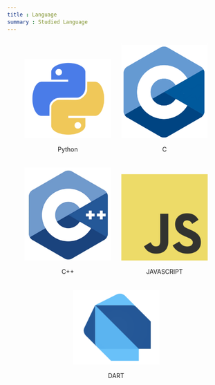 ```yaml
---
title : Language
summary : Studied Language
---
```


<div style="text-align: center;">
    <div style="display: inline-block; margin: 10px;">
        <img src='./Python_lang.png' alt='파이썬' width="200"/>
        <p>Python</p>
    </div>
    <div style="display: inline-block; margin: 10px;">
        <img src='./C_lang.png' alt='C' width="200"/>
        <p>C</p>
    </div>
    <div style="display: inline-block; margin: 10px;">
        <img src='./C_plus.png' alt='C++' width="200"/>
        <p>C++</p>
    </div>
    <div style="display: inline-block; margin: 10px;">
        <img src='./js.png' alt='자바스크립트' width="200"/>
        <p>JAVASCRIPT</p>
    </div>
    <div style="display: inline-block; margin: 10px;">
        <img src='./dart.png' alt='다트' width="200"/>
        <p>DART</p>
    </div>
</div>
